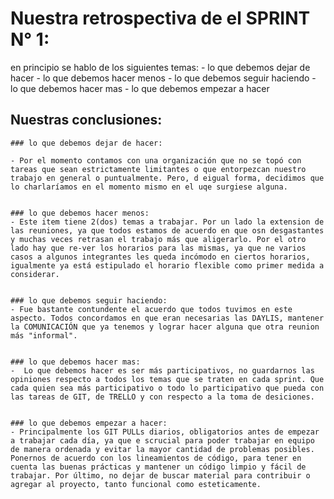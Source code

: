 # Nuestra retrospectiva de el SPRINT N° 1:

en principio se hablo de los siguientes temas:
    - lo que debemos dejar de hacer
    - lo que debemos hacer menos
    - lo que debemos seguir haciendo
    - lo que debemos hacer mas
    - lo que debemos empezar a hacer


## Nuestras conclusiones:
    ### lo que debemos dejar de hacer:
    
    - Por el momento contamos con una organización que no se topó con tareas que sean estrictamente limitantes o que entorpezcan nuestro trabajo en general o puntualmente. Pero, d eigual forma, decidimos que lo charlaríamos en el momento mismo en el uqe surgiese alguna.


    ### lo que debemos hacer menos:
    - Este item tiene 2(dos) temas a trabajar. Por un lado la extension de las reuniones, ya que todos estamos de acuerdo en que osn desgastantes y muchas veces retrasan el trabajo más que aligerarlo. Por el otro lado hay que re-ver los horarios para las mismas, ya que ne varios casos a algunos integrantes les queda incómodo en ciertos horarios, igualmente ya está estipulado el horario flexible como primer medida a considerar.


    ### lo que debemos seguir haciendo:
    - Fue bastante contundente el acuerdo que todos tuvimos en este aspecto. Todos concordamos en que eran necesarias las DAYLIS, mantener la COMUNICACIÓN que ya tenemos y lograr hacer alguna que otra reunion más "informal".


    ### lo que debemos hacer mas:
    -  Lo que debemos hacer es ser más participativos, no guardarnos las opiniones respecto a todos los temas que se traten en cada sprint. Que cada quien sea más participativo o todo lo participativo que pueda con las tareas de GIT, de TRELLO y con respecto a la toma de desiciones.


    ### lo que debemos empezar a hacer:
    - Principalmente los GIT PULLs diarios, obligatorios antes de empezar a trabajar cada día, ya que e scrucial para poder trabajar en equipo de manera ordenada y evitar la mayor cantidad de problemas posibles. Ponernos de acuerdo con los lineamientos de código, para tener en cuenta las buenas prácticas y mantener un código limpio y fácil de trabajar. Por último, no dejar de buscar material para contribuir o agregar al proyecto, tanto funcional como esteticamente.